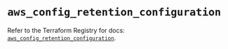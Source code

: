 # `aws_config_retention_configuration`

Refer to the Terraform Registry for docs: [`aws_config_retention_configuration`](https://registry.terraform.io/providers/hashicorp/aws/5.96.0/docs/resources/config_retention_configuration).

